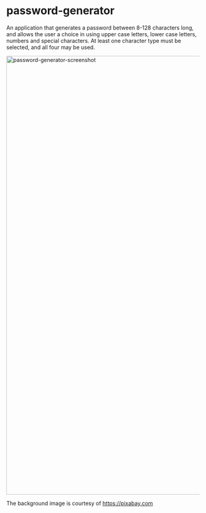 # password-generator
An application that generates a password between 8-128 characters long, and allows the user a choice in using upper case letters, lower case letters, numbers and special characters. At least one character type must be selected, and all four may be used.

<img width="1144" alt="password-generator-screenshot" src="https://user-images.githubusercontent.com/54487735/71280596-7f468b80-2310-11ea-8470-3bf77a9e33a4.png">

The background image is courtesy of https://pixabay.com 
